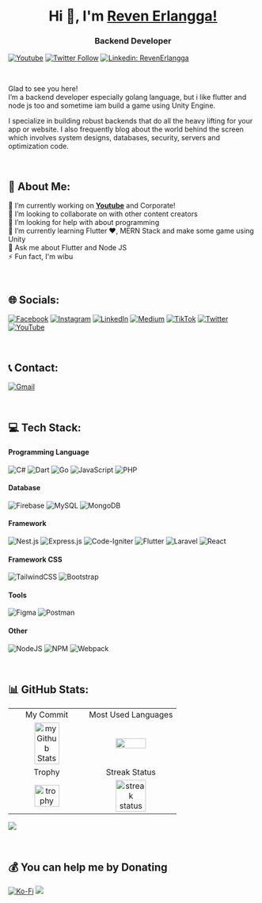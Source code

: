 <h1 align="center"> Hi 👋, I'm <a href="https://www.youtube.com/channel/UCmX0A6hZcnIsHAiXOQsJ0pQ">Reven Erlangga!</a></h1>
<h3 align="center">Backend Developer</h3>

[![Youtube](https://img.shields.io/static/v1?label=RevenErlangga&message=Subscribe&logo=YouTube&color=FF0000&style=for-the-badge)][youtube]
[![Twitter Follow](https://img.shields.io/twitter/follow/RevenErlangga?color=1DA1F2&label=Followers&logo=twitter&style=for-the-badge)][twitter]
[![Linkedin: RevenErlangga](https://img.shields.io/badge/-CONNECT-blue?style=for-the-badge&logo=Linkedin&link=https://www.linkedin.com/in/reven-erlangga)][linkedin]

<br />

Glad to see you here! <br />
I’m a backend developer especially golang language, but i like flutter and node js too and sometime iam build a game using Unity Engine.

I specialize in building robust backends that do all the heavy lifting for your app or website. I also frequently blog about the world behind the screen which involves system designs, databases, security, servers and optimization code.

<br />

## 💫 About Me:
🔭 I’m currently working on [**Youtube**][youtube] and Corporate!<br>
👯 I’m looking to collaborate on with other content creators<br>
🤝 I’m looking for help with  about programming<br>
🌱 I’m currently learning Flutter ❤️, MERN Stack and make some game using Unity<br>
💬 Ask me about Flutter and Node JS<br>
⚡ Fun fact, I'm wibu

 <br />

## 🌐 Socials:
[![Facebook](https://img.shields.io/badge/Facebook-%231877F2.svg?logo=Facebook&logoColor=white)](https://facebook.com/reven.ferlian) 
[![Instagram](https://img.shields.io/badge/Instagram-%23E4405F.svg?logo=Instagram&logoColor=white)](https://instagram.com/reven.erlangga) 
[![LinkedIn](https://img.shields.io/badge/LinkedIn-%230077B5.svg?logo=linkedin&logoColor=white)](https://linkedin.com/in/reven-ferlian-erlangga) 
[![Medium](https://img.shields.io/badge/Medium-12100E?logo=medium&logoColor=white)](https://medium.com/@reven.erlangga) 
[![TikTok](https://img.shields.io/badge/TikTok-%23000000.svg?logo=TikTok&logoColor=white)](https://tiktok.com/@reven.erlangga) 
[![Twitter](https://img.shields.io/badge/Twitter-%231DA1F2.svg?logo=Twitter&logoColor=white)](https://twitter.com/RevenErlangga) 
[![YouTube](https://img.shields.io/badge/YouTube-%23FF0000.svg?logo=YouTube&logoColor=white)](https://youtube.com/c/UCmX0A6hZcnIsHAiXOQsJ0pQ) 

 <br />
 
 ## 📞 Contact:
[![Gmail](https://img.shields.io/badge/-Gmail-red?logo=gmail&logoColor=white)](mailto:reven.erlangga@gmail.com) 
 
 <br />

## 💻 Tech Stack:
#### Programming Language
![C#](https://img.shields.io/badge/c%23-%23239120.svg?style=for-the-badge&logo=c-sharp&logoColor=white) 
![Dart](https://img.shields.io/badge/dart-%230175C2.svg?style=for-the-badge&logo=dart&logoColor=white) 
![Go](https://img.shields.io/badge/go-%2300ADD8.svg?style=for-the-badge&logo=go&logoColor=white) 
![JavaScript](https://img.shields.io/badge/javascript-%23323330.svg?style=for-the-badge&logo=javascript&logoColor=%23F7DF1E) 
![PHP](https://img.shields.io/badge/php-%23777BB4.svg?style=for-the-badge&logo=php&logoColor=white) 
#### Database
![Firebase](https://img.shields.io/badge/firebase-%23039BE5.svg?style=for-the-badge&logo=firebase) 
![MySQL](https://img.shields.io/badge/mysql-%2300f.svg?style=for-the-badge&logo=mysql&logoColor=white) 
![MongoDB](https://img.shields.io/badge/MongoDB-%234ea94b.svg?style=for-the-badge&logo=mongodb&logoColor=white) 	
#### Framework
![Nest.js](https://img.shields.io/badge/nest.js-%23D4224A.svg?style=for-the-badge&logo=nestjs&logoColor=white) 
![Express.js](https://img.shields.io/badge/express.js-%23404d59.svg?style=for-the-badge&logo=express&logoColor=%2361DAFB) 
![Code-Igniter](https://img.shields.io/badge/CodeIgniter-%23EF4223.svg?style=for-the-badge&logo=codeIgniter&logoColor=white) 
![Flutter](https://img.shields.io/badge/Flutter-%2302569B.svg?style=for-the-badge&logo=Flutter&logoColor=white) 
![Laravel](https://img.shields.io/badge/laravel-%23FF2D20.svg?style=for-the-badge&logo=laravel&logoColor=white) 
![React](https://img.shields.io/badge/react-%2320232a.svg?style=for-the-badge&logo=react&logoColor=%2361DAFB) 
#### Framework CSS
![TailwindCSS](https://img.shields.io/badge/tailwindcss-%2338B2AC.svg?style=for-the-badge&logo=tailwind-css&logoColor=white) 
![Bootstrap](https://img.shields.io/badge/bootstrap-%23563D7C.svg?style=for-the-badge&logo=bootstrap&logoColor=white) 
#### Tools
![Figma](https://img.shields.io/badge/figma-%23F24E1E.svg?style=for-the-badge&logo=figma&logoColor=white) 
![Postman](https://img.shields.io/badge/Postman-FF6C37?style=for-the-badge&logo=postman&logoColor=white) 
#### Other
![NodeJS](https://img.shields.io/badge/node.js-6DA55F?style=for-the-badge&logo=node.js&logoColor=white) 
![NPM](https://img.shields.io/badge/NPM-%23000000.svg?style=for-the-badge&logo=npm&logoColor=white) 
![Webpack](https://img.shields.io/badge/webpack-%238DD6F9.svg?style=for-the-badge&logo=webpack&logoColor=black) 

 <br />

## 📊 GitHub Stats:

<table style="width: 100%">
 <tbody>
  <tr>
   <td align="center">My Commit</td>
   <td align="center">Most Used Languages</td>
  </tr>
  <tr>
   <td align="center">
    <img height="60%" src="https://github-readme-stats-git-masterrstaa-rickstaa.vercel.app/api?username=reven-erlangga&include_all_commits=true&count_private=true&show_icons=false&line_height=20&title_color=8815d6&text_color=A234EE&bg_color=0,000000,130F40" alt="my Github Stats" alt="Github stat language" />
   </td>
   <td align="center">
     <img height="60%" src="https://github-readme-stats-git-masterrstaa-rickstaa.vercel.app/api/top-langs?username=reven-erlangga&langs_count=8&show_icons=true&locale=en&layout=compact&theme=midnight-purple" />
   </td>
  </tr>
  <tr>
   <td align="center">
    Trophy
   </td>
   <td align="center">
    Streak Status
   </td>
  </tr>
  <tr>
   <td align="center">
    <img height="60%" src="https://github-profile-trophy.vercel.app/?username=reven-erlangga&column=4&theme=onedark" alt="trophy" />
   </td>
   <td align="center">
    <img height="60%" src="https://streak-stats.demolab.com/?user=reven-erlangga&theme=dark" alt="streak status" />
   </td>
  </tr>
 </tbody>
</table>

<p align="center">
 

 
 [![](https://visitcount.itsvg.in/api?id=reven-erlangga&icon=0&color=0)](https://visitcount.itsvg.in)
</p>

 <br />

## 💰 You can help me by Donating
[![Ko-Fi](https://img.shields.io/badge/Ko--fi-F16061?style=for-the-badge&logo=ko-fi&logoColor=white)](https://ko-fi.com/reven_erlangga) 
[![](https://img.shields.io/badge/-Trakteer-red?style=for-the-badge)](https://trakteer.id/reven-erlangga/tip) 



[website]: https://reven-erlangga.netlify.app
[dribbble]: https://dribbble.com/reven_erlangga
[twitter]: https://twitter.com/RevenErlangga
[youtube]: https://www.youtube.com/channel/UCmX0A6hZcnIsHAiXOQsJ0pQ
[linkedin]: https://www.linkedin.com/in/reven-ferlian-erlangga
[github]: https://github.com/reven-erlangga
[instagram]: https://www.instagram.com/reven.erlangga
[facebook]: https://www.facebook.com/reven.ferlian
[medium]: https://medium.com/@reven.erlangga


 
<!-- Proudly created with GPRM ( https://gprm.itsvg.in ) -->

